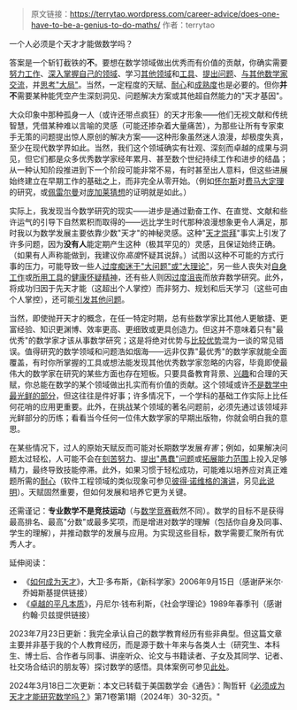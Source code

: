 > 原文链接：https://terrytao.wordpress.com/career-advice/does-one-have-to-be-a-genius-to-do-maths/
> 作者：terrytao

一个人必须是个天才才能做数学吗？

答案是一个斩钉截铁的**不**。要想在数学领域做出优秀而有价值的贡献，你确实需要[努力工作](https://terrytao.wordpress.com/career-advice/work-hard/)、[深入掌握自己的领域](https://terrytao.wordpress.com/career-advice/learn-and-relearn-your-field/)、学习[其他领域](https://terrytao.wordpress.com/career-advice/dont-be-afraid-to-learn-things-outside-your-field/)和[工具](https://terrytao.wordpress.com/career-advice/learn-the-power-of-other-mathematicians-tools/)、[提出问题](https://terrytao.wordpress.com/career-advice/ask-yourself-dumb-questions-and-answer-them/)、[与其他数学家交流](https://terrytao.wordpress.com/career-advice/attend-talks-and-conferences-even-those-not-directly-related-to-your-work/)，并[思考"大局"](https://terrytao.wordpress.com/career-advice/think-ahead/)。当然，一定程度的天赋、[耐心](https://terrytao.wordpress.com/career-advice/be-patient/)和[成熟度](https://terrytao.wordpress.com/career-advice/be-professional-in-your-work/)也是必要的。但你**并不**需要某种能凭空产生深刻洞见、问题解决方案或其他超自然能力的"天才基因"。

大众印象中那种孤身一人（或许还带点疯狂）的天才形象——他们无视文献和传统智慧，凭借某种难以言喻的灵感（可能还掺杂着大量痛苦），为那些让所有专家束手无策的问题提出惊人原创的解决方案——这种形象虽然迷人浪漫，却极度失真，至少在现代数学界如此。当然，我们这个领域确实有壮观、深刻而卓越的成果与洞见，但它们都是众多优秀数学家经年累月、甚至数个世纪持续工作和进步的结晶；从一种认知阶段推进到下一个阶段可能非常不易，有时甚至出人意料，但这些进展始终建立在早期工作的基础之上，而非完全从零开始。（例如[怀尔斯](http://en.wikipedia.org/wiki/Andrew_Wiles)对[费马大定理](http://en.wikipedia.org/wiki/Fermat's_last_theorem)的研究，或[佩雷尔曼](http://en.wikipedia.org/wiki/Grigori_Perelman)对[庞加莱猜想](http://en.wikipedia.org/wiki/Poincaré_conjecture)的证明就是如此。）

实际上，我发现当今数学研究的现实——进步是通过勤奋工作、在直觉、文献和些许运气的引导下自然累积而取得的——远比学生时代那种浪漫想象更令人满足，那时我以为数学发展主要依靠少数"天才"的神秘灵感。这种"[天才崇拜](https://www.discovermagazine.com/mind/the-cult-of-genius)"事实上引发了许多问题，因为**没有人**能定期产生这种（极其罕见的）灵感，且保证始终正确。（如果有人声称能做到，我建议你*高度*怀疑其说辞。）试图以这种不可能的方式行事的压力，可能导致一些人[过度痴迷于"大问题"或"大理论"](https://terrytao.wordpress.com/career-advice/dont-prematurely-obsess-on-a-single-big-problem-or-big-theory/)，另一些人丧失对[自身工作](https://terrytao.wordpress.com/career-advice/be-sceptical-of-your-own-work/)或[所用工具](https://terrytao.wordpress.com/career-advice/learn-the-limitations-of-your-tools/)的[健康怀疑精神](https://terrytao.wordpress.com/career-advice/be-sceptical-of-your-own-work/)，还有些人则因[过度沮丧](https://terrytao.wordpress.com/career-advice/be-patient/)而放弃数学研究。此外，将成功归因于先天才能（这超出个人掌控）而非努力、规划和后天学习（这些可由个人掌控），还可能[引发其他问题](http://nymag.com/news/features/27840/)。

当然，即使抛开天才的概念，在任一特定时期，总有些数学家比其他人更敏捷、更富经验、知识更渊博、效率更高、更细致或更具创造力。但这并不意味着只有"最优秀"的数学家才该从事数学研究；这是将绝对优势与[比较优势](http://en.wikipedia.org/wiki/Comparative_advantage)混为一谈的常见错误。值得研究的数学领域和问题浩如烟海——远非仅靠"最优秀"的数学家就能全面覆盖，有时你所掌握的工具或想法能发现其他优秀数学家忽略的内容，毕竟即使最伟大的数学家在研究的某些方面也存在短板。只要具备教育背景、[兴趣](https://terrytao.wordpress.com/career-advice/enjoy-your-work/)和合理的天赋，你总能在数学的某个领域做出扎实而有价值的贡献。这个领域或许[不是数学中最光鲜的部分](https://terrytao.wordpress.com/career-advice/don’t-base-career-decisions-on-glamour-or-fame/)，但这往往是件好事；许多情况下，一个学科的基础工作实际上比任何花哨的应用更重要。此外，在挑战某个领域的著名问题前，必须先通过该领域非光鲜部分的历练；看看当今任何一位伟大数学家的早期出版物，你就会明白我的意思。

在某些情况下，过人的原始天赋反而可能对长期数学发展*有害*；例如，如果解决问题太过轻松，人可能不会在[刻苦努力](https://terrytao.wordpress.com/career-advice/work-hard/)、[提出"愚蠢"问题](https://terrytao.wordpress.com/career-advice/ask-yourself-dumb-questions-and-answer-them/)或[拓展能力范围](https://terrytao.wordpress.com/career-advice/continually-aim-just-beyond-your-current-range/)上投入足够精力，最终导致技能停滞。此外，如果习惯于轻松成功，可能难以培养应对真正难题所需的[耐心](https://terrytao.wordpress.com/career-advice/be-patient/)（软件工程领域的类似现象可参见[彼得·诺维格的演讲](https://www.youtube.com/watch?v=DdmyUZCl75s)，另见[此说明](https://news.ycombinator.com/item?id=25426329)）。天赋固然重要，但如何发展和培养它更为关键。

还需谨记：**专业数学不是竞技运动**（与[数学竞赛](https://terrytao.wordpress.com/career-advice/advice-on-mathematics-competitions/)截然不同）。数学的目标不是获得最高排名、最高"分数"或最多奖项，而是增进对数学的理解（包括你自身及同事、学生的理解），并推动数学的发展与应用。为实现这些目标，数学需要汇聚所有优秀人才。

延伸阅读：
- 《[如何成为天才](http://talentdevelop.com/articles/HTBAG.html)》，大卫·多布斯，《新科学家》2006年9月15日（感谢萨米尔·乔姆斯基提供链接）
- 《[卓越的平凡本质](https://www.jstor.org/stable/202063)》，丹尼尔·钱布利斯，《社会学理论》1989年春季刊（感谢约翰·贝兹提供链接）

2023年7月23日更新：我完全承认自己的数学教育经历有些非典型。但这篇文章主要并非基于我的个人教育经历，而是源于数十年来与各类人士（研究生、本科生、博士后、合作者与同事、讲座听众、论文与书籍读者、子女及其同学、记者、社交场合结识的朋友等）探讨数学的感悟。具体案例可参见[此处](https://mathstodon.xyz/@tao/110741578228485879)。

2024年3月18日二次更新：本文已转载于美国数学会《通告》：陶哲轩《[必须成为天才才能研究数学吗？](https://www.ams.org/journals/notices/202401/rnoti-p30.pdf)》第71卷第1期（2024年）30-32页。"
